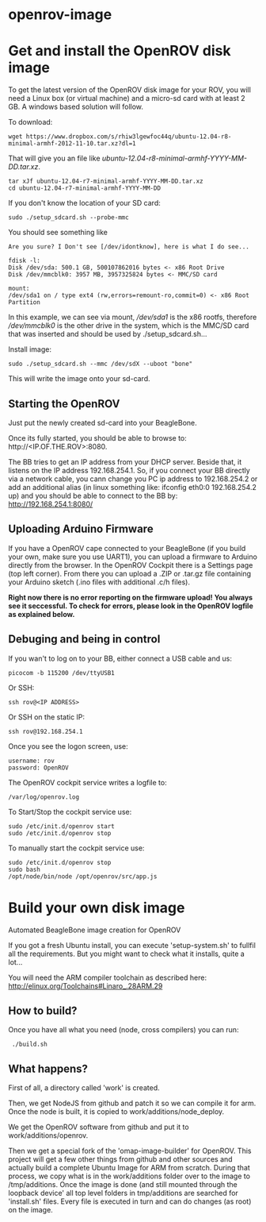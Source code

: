 openrov-image
=============

Get and install the OpenROV disk image
======================================

To get the latest version of the OpenROV disk image for your ROV, you will need a Linux box (or virtual machine) and a micro-sd card with at least 2 GB.
A windows based solution will follow.

To download:

	wget https://www.dropbox.com/s/rhiw3lgewfoc44q/ubuntu-12.04-r8-minimal-armhf-2012-11-10.tar.xz?dl=1

That will give you an file like _ubuntu-12.04-r8-minimal-armhf-YYYY-MM-DD.tar.xz_.

	tar xJf ubuntu-12.04-r7-minimal-armhf-YYYY-MM-DD.tar.xz
	cd ubuntu-12.04-r7-minimal-armhf-YYYY-MM-DD

If you don't know the location of your SD card:
	
	sudo ./setup_sdcard.sh --probe-mmc

You should see something like
	
	Are you sure? I Don't see [/dev/idontknow], here is what I do see...

	fdisk -l:
	Disk /dev/sda: 500.1 GB, 500107862016 bytes <- x86 Root Drive
	Disk /dev/mmcblk0: 3957 MB, 3957325824 bytes <- MMC/SD card

	mount:
	/dev/sda1 on / type ext4 (rw,errors=remount-ro,commit=0) <- x86 Root Partition
	
In this example, we can see via mount, _/dev/sda1_ is the x86 rootfs, therefore _/dev/mmcblk0_ is the other drive in the system, which is the MMC/SD card that was inserted and should be used by ./setup_sdcard.sh...

Install image:

	sudo ./setup_sdcard.sh --mmc /dev/sdX --uboot "bone"

This will write the image onto your sd-card.

Starting the OpenROV
--------------------

Just put the newly created sd-card into your BeagleBone.

Once its fully started, you should be able to browse to: http://<IP.OF.THE.ROV>:8080.

The BB tries to get an IP address from your DHCP server. Beside that, it listens on the IP address 192.168.254.1. So, if you connect your BB directly via a network cable, you cann change you PC ip address to 192.168.254.2 or add an additional alias (in linux something like: ifconfig eth0:0 192.168.254.2 up) and you should be able to connect to the BB by:
http://192.168.254.1:8080/

Uploading Arduino Firmware
--------------------------

If you have a OpenROV cape connected to your BeagleBone (if you build your own, make sure you use UART1), you can upload a firmware to Arduino directly from the browser.
In the OpenROV Cockpit there is a Settings page (top left corner). From there you can upload a .ZIP or .tar.gz file containing your Arduino sketch (.ino files with additional .c/h files).

**Right now there is no error reporting on the firmware upload! You always see it seccessful. To check for errors, please look in the OpenROV logfile as explained below.**

Debuging and being in control
-----------------------------

If you wan't to log on to your BB, either connect a USB cable and us:
	
	picocom -b 115200 /dev/ttyUSB1

Or SSH:

	ssh rov@<IP ADDRESS>

Or SSH on the static IP:

	ssh rov@192.168.254.1


Once you see the logon screen, use:

	username: rov
	password: OpenROV

The OpenROV cockpit service writes a logfile to:
	
	/var/log/openrov.log

To Start/Stop the cockpit service use:

	sudo /etc/init.d/openrov start
	sudo /etc/init.d/openrov stop

To manually start the cockpit service use:

	sudo /etc/init.d/openrov stop
	sudo bash
	/opt/node/bin/node /opt/openrov/src/app.js
	


Build your own disk image
=========================

Automated BeagleBone image creation for OpenROV

If you got a fresh Ubuntu install, you can execute 'setup-system.sh' to fullfil all the requirements.
But you might want to check what it installs, quite a lot...

You will need the ARM compiler toolchain as described here: 
http://elinux.org/Toolchains#Linaro_.28ARM.29


How to build?
-------------

Once you have all what you need (node, cross compilers) you can run:

     ./build.sh


What happens?
-------------

First of all, a directory called 'work' is created.

Then, we get NodeJS from github and patch it so we can compile it for arm.
Once the node is built, it is copied to work/additions/node_deploy.

We get the OpenROV software from github and put it to work/additions/openrov.

Then we get a special fork of the 'omap-image-builder' for OpenROV. 
This project will get a few other things from github and other sources and actually build a complete Ubuntu Image for ARM from scratch.
During that process, we copy what is in the work/additions folder over to the image to /tmp/additions.
Once the image is done (and still mounted through the loopback device' all top level folders in tmp/additions are searched for 'install.sh' files. Every file is executed in turn and can do changes (as root) on the image.



